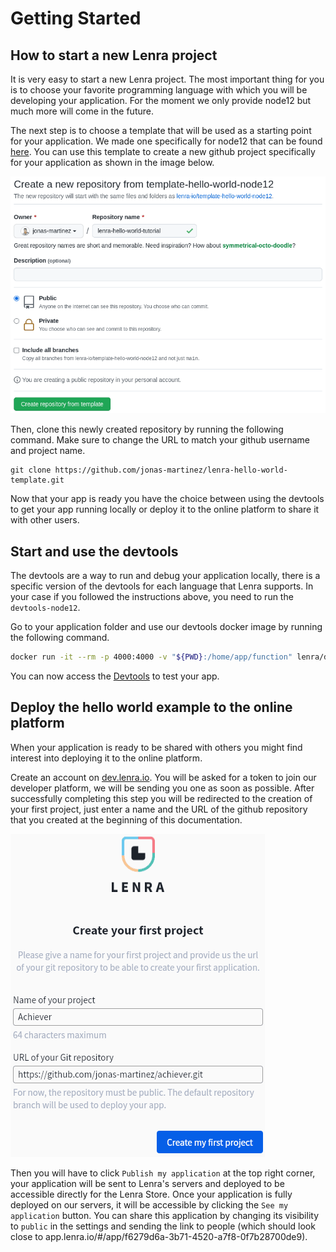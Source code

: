 # Getting Started

## How to start a new Lenra project

It is very easy to start a new Lenra project. The most important thing for you is to choose your favorite programming language with which you will be developing your application. For the moment we only provide node12 but much more will come in the future.

The next step is to choose a template that will be used as a starting point for your application. We made one specifically for node12 that can be found [here](https://github.com/lenra-io/template-hello-world-node12). You can use this template to create a new github project specifically for your application as shown in the image below.

![New project from template](./img/new-template-project.png)

Then, clone this newly created repository by running the following command. Make sure to change the URL to match your github username and project name.

```console
git clone https://github.com/jonas-martinez/lenra-hello-world-template.git
```

Now that your app is ready you have the choice between using the devtools to get your app running locally or deploy it to the online platform to share it with other users.

## Start and use the devtools

The devtools are a way to run and debug your application locally, there is a specific version of the devtools for each language that Lenra supports. In your case if you followed the instructions above, you need to run the `devtools-node12`.

Go to your application folder and use our devtools docker image by running the following command.

```bash
docker run -it --rm -p 4000:4000 -v "${PWD}:/home/app/function" lenra/devtools-node12:beta
```

You can now access the <a href="http://localhost:4000/" target="_blank" rel="noopener">Devtools</a> to test your app.

## Deploy the hello world example to the online platform

When your application is ready to be shared with others you might find interest into deploying it to the online platform.

Create an account on [dev.lenra.io](http://dev.lenra.io). You will be asked for a token to join our developer platform, we will be sending you one as soon as possible. After successfully completing this step you will be redirected to the creation of your first project, just enter a name and the URL of the github repository that you created at the beginning of this documentation.

![New Lenra project](./img/new-lenra-project.png)

Then you will have to click `Publish my application` at the top right corner, your application will be sent to Lenra's servers and deployed to be accessible directly for the Lenra Store. Once your application is fully deployed on our servers, it will be accessible by clicking the `See my application` button. You can share this application by changing its visibility to `public` in the settings and sending the link to people (which should look close to app.lenra.io/#/app/f6279d6a-3b71-4520-a7f8-0f7b28700de9).